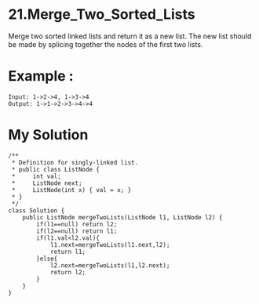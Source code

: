 # 21.Merge_Two_Sorted_Lists
Merge two sorted linked lists and return it as a new list. The new list should be made by splicing together the nodes of the first two lists.
# Example :    
```
Input: 1->2->4, 1->3->4
Output: 1->1->2->3->4->4
```
# My Solution
```
/**
 * Definition for singly-linked list.
 * public class ListNode {
 *     int val;
 *     ListNode next;
 *     ListNode(int x) { val = x; }
 * }
 */
class Solution {
    public ListNode mergeTwoLists(ListNode l1, ListNode l2) {
        if(l1==null) return l2;
        if(l2==null) return l1;
        if(l1.val<l2.val){
            l1.next=mergeTwoLists(l1.next,l2);
            return l1;
        }else{
            l2.next=mergeTwoLists(l1,l2.next);
            return l2;
        }
    }
}
```
